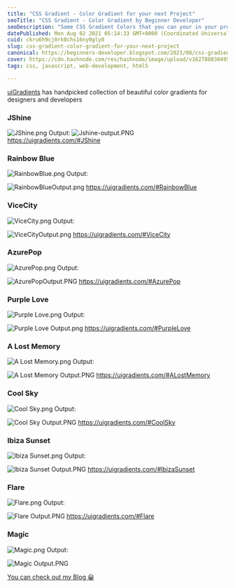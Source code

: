 ```yaml
---
title: "CSS Gradient - Color Gradient for your next Project"
seoTitle: "CSS Gradient - Color Gradient by Beginner Developer"
seoDescription: "Some CSS Gradient Colors that you can your in your project with source code"
datePublished: Mon Aug 02 2021 05:14:33 GMT+0000 (Coordinated Universal Time)
cuid: ckru6h9cj0rk0chs16ny0gly0
slug: css-gradient-color-gradient-for-your-next-project
canonical: https://beginners-developer.blogspot.com/2021/08/css-gradient-color.html
cover: https://cdn.hashnode.com/res/hashnode/image/upload/v1627880304950/2Ff-OLUzP.png
tags: css, javascript, web-development, html5

---
```


[uiGradients](https://uigradients.com/) has handpicked collection of beautiful color gradients for designers and developers

### JShine

![JShine.png](https://cdn.hashnode.com/res/hashnode/image/upload/v1627880369269/vIGHY5vyX.png) 
Output: 
![Jshine-output.PNG](https://cdn.hashnode.com/res/hashnode/image/upload/v1627880379363/yhETxi2Qu.png) https://uigradients.com/#JShine


### Rainbow Blue

![RainbowBlue.png](https://cdn.hashnode.com/res/hashnode/image/upload/v1627880593741/0YCM6LoFl.png)
Output: 

![RainbowBlueOutput.png](https://cdn.hashnode.com/res/hashnode/image/upload/v1627880602230/oCxSbWXIm.png)
https://uigradients.com/#RainbowBlue


### ViceCity

![ViceCity.png](https://cdn.hashnode.com/res/hashnode/image/upload/v1627880652401/QlCXWPA5z.png)
Output:

![ViceCityOutput.png](https://cdn.hashnode.com/res/hashnode/image/upload/v1627880659845/80AF8n7-W.png)
https://uigradients.com/#ViceCity

### AzurePop

![AzurePop.png](https://cdn.hashnode.com/res/hashnode/image/upload/v1627880683186/JHoH9zLKS.png)
Output:

![AzurePopOutput.PNG](https://cdn.hashnode.com/res/hashnode/image/upload/v1627880691680/QIGOFhm2M.png)
https://uigradients.com/#AzurePop

### Purple Love

![Purple Love.png](https://cdn.hashnode.com/res/hashnode/image/upload/v1627880725395/byVbCSpU3.png)
Output:

![Purple Love Output.png](https://cdn.hashnode.com/res/hashnode/image/upload/v1627880736051/B1gPokrX_.png)
https://uigradients.com/#PurpleLove

### A Lost Memory

![A Lost Memory.png](https://cdn.hashnode.com/res/hashnode/image/upload/v1627880757163/7L9Xoz3Zw.png)
Output:

![A Lost Memory Output.PNG](https://cdn.hashnode.com/res/hashnode/image/upload/v1627880763884/8naWA7q9U.png)
https://uigradients.com/#ALostMemory

### Cool Sky

![Cool Sky.png](https://cdn.hashnode.com/res/hashnode/image/upload/v1627880784566/28yxiqYay.png)
Output:

![Cool Sky Output.PNG](https://cdn.hashnode.com/res/hashnode/image/upload/v1627880791685/p8IEQZlBe.png)
https://uigradients.com/#CoolSky

### Ibiza Sunset

![Ibiza Sunset.png](https://cdn.hashnode.com/res/hashnode/image/upload/v1627880812424/fmBY-pfTD.png)
Output:

![Ibiza Sunset Output.PNG](https://cdn.hashnode.com/res/hashnode/image/upload/v1627880830295/GWUbULite.png)
https://uigradients.com/#IbizaSunset

### Flare

![Flare.png](https://cdn.hashnode.com/res/hashnode/image/upload/v1627880850523/pHcLWwAtL.png)
Output:

![Flare Output.PNG](https://cdn.hashnode.com/res/hashnode/image/upload/v1627880854002/HwMMDgooO.png)
https://uigradients.com/#Flare

### Magic

![Magic.png](https://cdn.hashnode.com/res/hashnode/image/upload/v1627880874900/4BkOh3fqb.png)
Output:

![Magic Output.PNG](https://cdn.hashnode.com/res/hashnode/image/upload/v1627880882114/k6X1rd2pF.png)

[You can check out my Blog 😀](https://beginners-developer.blogspot.com)